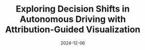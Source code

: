 ---
title: "Exploring Decision Shifts in Autonomous Driving with Attribution-Guided Visualization"
collection: publications
permalink: /publication/2024-attrguide-vis
date: 2024-12-06
venue: 'IEEE Transactions on Intelligent Transportation Systems'
# paperurl: '/files/pdf/research/Turning the Lights on.pdf'
link: 'https://ieeexplore.ieee.org/document/10738125'
paperurl: '/files/pdf/research/202412attrGuide-ITS'
# github: 'https://github.com/GlowingHorse/NetVisCompare'
book: 'https://shirui-homepage.com/research/20attrguide-vis/'
# zenodo: 'https://zenodo.org/badge/628158030.svg'
# researchButton: 'https://shirui-homepage.com/research/attr-vis/'
citation: 'Rui Shi, <a href="https://li-tianxing.github.io/">Tianxing Li</a>, <a href="http://www.graco.c.u-tokyo.ac.jp/yama-lab/index.php">Yasushi Yamaguchi</a>, <a href="https://cpns.bjut.edu.cn/index.html#/home">Liguo Zhang</a>. <i>IEEE Transactions on Intelligent Transportation Systems</i>, 2024, Early Access, DOI: 10.1109/TITS.2024.3513400.'
---